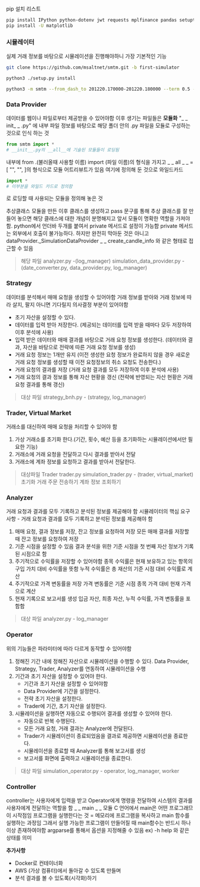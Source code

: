 pip 설치 리스트
```bash
pip install IPython python-dotenv jwt requests mplfinance pandas setuptools wheel
pip install -U matplotlib
```
### 시뮬레이터
실제 거래 정보를 바탕으로 시뮬레이션을 진행해야하니 가장 기본적인 기능
   ```bash
   git clone https://github.com/msaltnet/smtm.git -b first-simulator
   
   python3 ./setup.py install
```

```bash
python3 -m smtm --from_dash_to 201220.170000-201220.180000 --term 0.5 --strategy 0
```
### Data Provider
데이터를 웹이나 파일로부터 제공받을 수 있어야함
이후 생기는 파일들은
**모듈화**
 "_ _ init_ _ .py" 에 내부 파일 정보를 바탕으로 해당 폴더 안의 
 .py 파일을 모듈로 구성하는 것으로 인식 하는 것
```__init__.py
from smtm import *
# __init__.py의 __all__에 기술된 모듈들이 로딩됨
```
내부에 from .(불러올때 사용할 이름) import (파일 이름)의 형식을 가지고
 _ _ all _ _ = [  "", "", ]의 형식으로 모듈 어트리뷰트가 있음 여기에 정의해 둔 것으로 와일드카드
```python
import *
# 이부분을 와일드 카드로 정의함
```
로 로딩할 때 사용되는 모듈을 정의해 놓은 것

추상클래스
모듈을 만든 이후 클래스를 생성하고 pass 문구를 통해 
추상 클래스를 잘 만들어 놓으면 해당 클래스에 대한 개념이 
분명해지고 앞서 모듈이 명확한 역할을 가져야 함. 
python에서 언더바 두개를 붙여서 private 메서드로 설정이 가능함
private 메서드는 외부에서 호출이 불가능하다.
하지만 완전히 막아둔 것은 아니고
dataProvider._SimulationDataProvider _ _ create_candle_info 와 같은 형태로 
접근할 수 있음

> 해당 파일
> analyzer.py -(log_manager)
> simulation_data_provider.py -(date_converter.py, data_provider.py, log_manager)

### Strategy
데이터를 분석해서 매매 요청을 생성할 수 있어야함
   거래 정보를 받아와 거래 정보에 따라 살지, 팔지 아니면 기다릴지 의사결정 부분이 있어야함
   - 초기 자산을 설정할 수 있다.
   - 데이터를 입력 받아 저장한다.
     (제공되는 데이터를 입력 받을 때마다 모두 저장하여 이후 분석에 사용)
   - 입력 받은 데이터와 매매 결과를 바탕으로 거래 요청 정보를 생성한다.
     (데이터와 결과, 자산을 바탕으로 전략에 따른 거래 요청 정보를 생성)
   - 거래 요청 정보는 1개만 유지
     (이전 생성한 요청 정보가 완료하지 않을 경우 새로운 거래 요청 정보를 생성할 때 이전 요청정보의 취소 요청도 전송한다.)
   - 거래 요청의 결과를 저장
     (거래 요청 결과를 모두 저장하여 이후 분석에 사용)
   - 거래 요청의 결과 정보를 통해 자산 현황을 갱신
     (전략에 반영되는 자산 현황은 거래 요청 결과를 통해 갱신)

> 대상 파일
> strategy_bnh.py - (strategy, log_manager)

### Trader, Virtual Market
거래소를 대신하여 매매 요청을 처리할 수 있어야 함
   1. 가상 거래소를 초기화 한다.(기간, 횟수, 예산 등을 초기화하는 시뮬레이션에서만 필요한 기능)
   2. 거래소에 거래 요청을 전달하고 다시 결과를 받아서 전달
   3. 거래소에 계좌 정보를 요청하고 결과를 받아서 전달한다.

> 대상파일
> Trader
> trader.py
> simulation_trader.py - (trader, virtual_market)
>   초기화
>   거래 주문 전송하기
>   계좌 정보 조회하기

### Analyzer
거래 요청과 결과를 모두 기록하고 분석된 정보를 제공해야 함
시뮬레이터의 핵심 요구사항 - 거래 요청과 결과를 모두 기록하고 분석된 정보를 제공해야 함
1. 매매 요청, 결과 정보를 저장, 잔고 정보를 요청하여 저장
   모든 매매 결과를 저장할 때 잔고 정보를 요청하여 저장
2. 기준 시점을 설정할 수 있음
   결과 분석을 위한 기준 시점을 첫 번째 자산 정보가 기록된 시점으로 함
3. 주기적으로 수익률을 저장할 수 있어야함
   종목 수익률은 현재 보유하고 있는 항목의 구입 가치 대비 수익률을 뜻함
   누적 수익률은 총 재산의 기준 시점 대비 수익률로 계산
4. 주기적으로 가격 변동률을 저장
   가격 변동률은 기준 시점 종목 가격 대비 현재 가격으로 계산
5. 현재 기록으로 보고서를 생성
   입금 자산, 최종 자산, 누적 수익률, 가격 변동률을 포함함
> 대상 파일
> analyzer.py - log_manager
### Operator
위의 기능들은 파라미터에 따라 다르게 동작할 수 있어야함
1. 정해진 기간 내에 정해진 자산으로 시뮬레이션을 수행할 수 있다.
   Data Provider, Strategy, Trader, Analyzer를 연동하여 시뮬레이션을 수행
2. 기간과 초기 자산을 설정할 수 있어야 한다.
   - 기간과 초기 자산을 설정할 수 있어야함
   - Data Provider에 기간을 설정한다.
   - 전략 초기 자산을 설정한다.
   - Trader에 기간, 초기 자산을 설정한다.
3. 시뮬레이션을 실행하면 자동으로 수행되어 결과를 생성할 수 있어야 한다.
   - 자동으로 반복 수행된다.
   - 모든 거래 요청, 거래 결과는 Analyzer에 전달된다.
   - Trader가 시뮬레이션이 종료되었음을 결과로 제공하면 시뮬레이션을 종료한다.
   - 시뮬레이션을 종료할 때 Analyzer를 통해 보고서를 생성
   - 보고서를 화면에 출력하고 시뮬레이션을 종료한다.
> 대상 파일
> simulation_operator.py - operator, log_manager, worker

### Controller
controller는 사용자에게 입력을 받고 Operator에게 명령을 전달하여 
시스템의 결과를 사용자에게 전달하는 역할을 함
_ _ main _ _ 모듈 
C 언어에서 main은 어떤 프로그래므이 시작점임
프로그램을 실행한다는 것 = 메모리에 프로그램을 복사하고 main 함수를 실행하는 과정임
그래서 실행 가능한 프로그램이 만들어질 때 main함수는 반드시 하나 이상 존재하여야함
argparse를 통해서 옵션을 지정해줄 수 있음 ex) -h help 와 같은 상태를 의미


**추가사항**
+ Docker로 컨테이너화
+ AWS (가상 컴퓨터)에서 돌아갈 수 있도록 만들며
+ 분석 결과를 볼 수 있도록(시각화)하기


